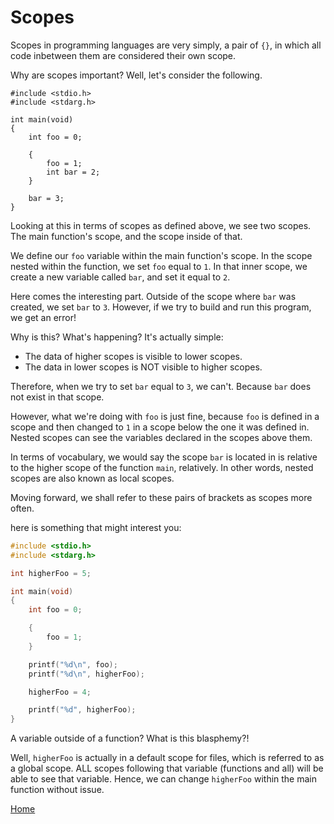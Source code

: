 # Scopes
Scopes in programming languages are very simply, a pair of ``{}``, in which all code inbetween them are considered their own scope.

Why are scopes important? Well, let's consider the following.
```
#include <stdio.h>
#include <stdarg.h>

int main(void)
{
    int foo = 0;

    {
        foo = 1;
        int bar = 2;
    }

    bar = 3;
}
```

Looking at this in terms of scopes as defined above, we see two scopes. The main function's scope, and the scope inside of that.

We define our ``foo`` variable within the main function's scope. In the scope nested within the function, we set ``foo`` equal to ``1``. In that inner scope, we create a new variable called ``bar``, and set it equal to ``2``.

Here comes the interesting part. Outside of the scope where ``bar`` was created, we set ``bar`` to ``3``. However, if we try to build and run this program, we get an error!

Why is this? What's happening? It's actually simple:
- The data of higher scopes is visible to lower scopes.
- The data in lower scopes is NOT visible to higher scopes.

Therefore, when we try to set ``bar`` equal to ``3``, we can't. Because ``bar`` does not exist in that scope.

However, what we're doing with ``foo`` is just fine, because ``foo`` is defined in a scope and then changed to ``1`` in a scope below the one it was defined in. Nested scopes can see the variables declared in the scopes above them.

In terms of vocabulary, we would say the scope ``bar`` is located in is relative to the higher scope of the function ``main``, relatively. In other words, nested scopes are also known as local scopes.

Moving forward, we shall refer to these pairs of brackets as scopes more often.

here is something that might interest you:

```c
#include <stdio.h>
#include <stdarg.h>

int higherFoo = 5;

int main(void)
{
    int foo = 0;

    {
        foo = 1;
    }

    printf("%d\n", foo);
    printf("%d\n", higherFoo);

    higherFoo = 4;

    printf("%d", higherFoo);
}
```

A variable outside of a function? What is this blasphemy?!

Well, ``higherFoo`` is actually in a default scope for files, which is referred to as a global scope. ALL scopes following that variable (functions and all) will be able to see that variable. Hence, we can change ``higherFoo`` within the main function without issue.

[Home](https://bvanseg.github.io)
